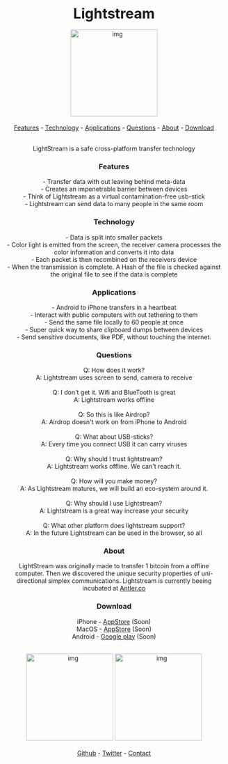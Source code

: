 <title>LightStream is a safe cross-platform transfer technology</title>


<center>
<font size="6">
<b>Lightstream</b></font><br><br>
<img width="200" alt="img" src="http://lightstream.to/lightstream.svg">
<br><br>
<a href="#Features">Features</a> -
<a href="#Technology">Technology</a> -
<a href="#UseCases">Applications</a> -
<a href="#Questions">Questions</a> -
<a href="#About">About</a> -
<a href="#Download">Download</a>
<br><br>
<p>
LightStream is a safe cross-platform transfer technology
</p>
</center>

<center>
<h3>Features</h3>
<p>
- Transfer data with out leaving behind meta-data<br>
- Creates an impenetrable barrier between devices<br>
- Think of Lightstream as a virtual contamination-free usb-stick<br>
- Lightstream can send data to many people in the same room<br>
</p>

<h3>Technology</h3>
<p>
- Data is split into smaller packets<br>
- Color light is emitted from the screen, the receiver camera processes the color information and converts it into data<br>
- Each packet is then recombined on the receivers device<br>
- When the transmission is complete. A Hash of the file is checked against the original file to see if the data is complete<br>
</p>

<h3>Applications</h3>
<p>
- Android to iPhone transfers in a heartbeat <br>
- Interact with public computers with out tethering to them<br>
- Send the same file locally to 60 people at once<br>
- Super quick way to share clipboard dumps between devices <br>
- Send sensitive documents, like PDF, without touching the internet.<br>
</p>


<h3>Questions</h3>
Q: How does it work? <br>
A: Lightstream uses screen to send, camera to receive<br><br>
Q: I don't get it. Wifi and BlueTooth is great<br>
A: Lightstream works offline <br><br>
Q: So this is like Airdrop?<br>
A: Airdrop doesn't work on from iPhone to Android<br><br>
Q: What about USB-sticks? <br>
A: Every time you connect USB it can carry viruses<br> <br>
Q: Why should I trust lightstream?<br>
A: Lightstream works offline. We can't reach it.<br> <br>
Q: How will you make money?<br>
A: As Lightstream matures, we will build an eco-system around it. <br><br>
Q: Why should I use Lightstream?<br>
A: Lightstream is a great way increase your security<br><br>
Q: What other platform does lightstream support?<br>
A: In the future Lightstream can be used in the browser, so all<br>
</p>
</center>

<center>
<h3>About</h3>
<p>
LightStream was originally made to transfer 1 bitcoin from a offline computer. Then we discovered the unique security properties of uni-directional simplex communications. Lightstream is currently beeing incubated at <a href="Https://antler.co">Antler.co</a> <br>
</p>
</center>

<center>
<h3>Download</h3>
<p>
iPhone - <a href="#">AppStore</a> (Soon)<br>
MacOS - <a href="#">AppStore</a> (Soon)<br>
Android - <a href="#">Google play</a> (Soon)
</p>
</center>

<center>
<br>
<img width="200" alt="img" src="http://lightstream.to/applestore.svg">
<img width="200" alt="img" src="http://lightstream.to/googlestore.svg">
<br>
<br>
</center>


<center>
  <a href="#Github">Github</a> -
  <a href="#Twitter">Twitter</a> -
  <a href="#Contact">Contact</a>
</center>
